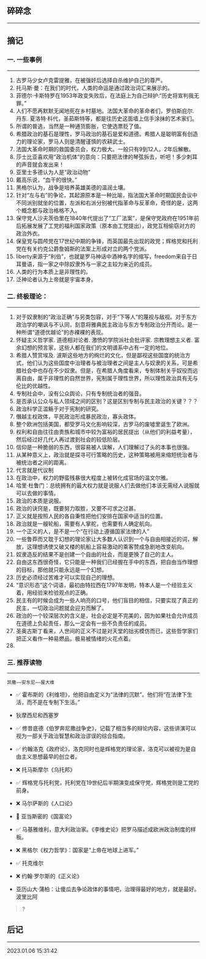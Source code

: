 
## 碎碎念
----


## 摘记



### 一. 一些事例
----

1. 古罗马少女卢克雷提雅，在被强奸后选择自杀维护自己的尊严。
2. 托马斯·曼：在我们的时代，人类的命运是通过政治词汇来展示的。
3. 菲德尔·卡斯特罗在1953年政变失败后，在法庭上为自己辩护:“历史将宣判我无罪。”
4. 人们不愿再默默无闻地死在乡村墓地。法国大革命的革命者们，罗伯斯庇尔. 丹东. 夏洛特·科代，圣茹斯特等，都是往历史这面墙上信手涂抹的艺术家们。
5. 所谓的普选，当然是一种通货膨胀，它使选票贬了值。
6. 希腊政治的基石是理性，罗马政治的基石是爱和道德。希腊人是聪明富有创造力的理论家，罗马人则是清醒谨慎的农耕武士。
7. 法国大革命时期的救国委员会，权力极大。一般只有9到12人。2年后解散。
8. 莎士比亚喜欢用“政治机体”的意向：只要把法律的琴弦拆去，听吧！多少刺耳的声音就会发出来！
9. 亚里士多德认为人是“政治动物”
10. 戴高乐说，“血干的很快。”
11. 黑格尔认为，战争是培养英雄美德的温润土壤。
12. 针对“左与右”的争论，其起源原本是一种比喻，指法国大革命时期国民会议中不同派别就坐的位置，左派和右派分别被代指革命与反革命，奇怪的是，这两个概念都与政治格格不入。
13. 保守党人沙夫茨伯里在1840年代提出了“工厂法案”，是保守党政府在1951年前后拓展发展了工党的福利国家政策（原本由工党提出），政党互相偷窃对方的政治外衣。
14. 保皇党与圆颅党在17世纪中期的争锋，而英国最先出现的政党；辉格党和托利党在有关约克公爵詹姆斯的法案上形成对立的两个党派。
15. liberty来源于“利伯”，也就是罗马神话中酒神名字的缩写，freedom来自于日耳曼语，指一家之中除奴隶外与一家之主较为亲近的成员。
16. 人类的行为本质上是非理性的。
17. 泛神论者认为上帝就是宇宙本身。



### 二. 终极理论：
----

1. 对于奴隶制的“政治正确”与另类包容，对于“下等人”的蔑视与敌视。对于东方政治学的嘲讽与不认同，刻意将雅典民主政治与东方专制政治分开而论。是一种所谓“道德优越论”的赤裸裸的表现。
2. 怀疑主义哲学家. 道德相对论者. 激愤的学院派社会批评家. 宗教理想主义者. 富余幻想的预言家，这些人都在我们的文明谱系中占有一定的地位。
3. 希腊人赞赏埃及. 波斯这些地方的绚烂的文化，但是鄙视这些国度的统治方式，他们认为这些国度中治理者与被治理者之间是主人与奴隶的关系，可是希腊社会中也存在不少奴隶。但是，在希腊人角度看来，专制体制关乎奴役而远离自由，属于非理性的自然世界，宪制属于理性世界，所以理性政治具有无与伦比的优越性。
4. 专制社会中，没有公众舆论，只有专制统治者的强音。
5. 是否承认公众与私人领域之间的区别？这是区别专制与民主政治的关键？？？
6. 政治科学正滥觞于对于宪制的研究。
7. 僭越主权政体，平民政治形成暴民政治，寡头政体。
8. 整个欧洲包括美国，都受罗马文化影响较深，古罗马的废墟里诞生了欧洲。
9. 权利和自由往往由贵族和城市中较为富裕的居民提出（从他们的利益考量），然后经过好几代人再过渡到社会的较低阶层。
10. 信仰是一种脆弱的东西，很容易被人误解，人们理解过了头的本事也很强。
11. 从某种意义上，政治就是探寻可行策略的历史，这种策略被用来缩短统治者与被统治者之间的距离。
12. 代言就是代议制
13. 在政治中，权力的野蛮残暴很大程度上被转化成官场的温文尔雅。
14. 哈里·杜鲁门：总统拥有的最大权力就是说服人们去做他们本该无需经人说服就可以去做的事情。
15. 政治的本质是说服。
16. 政治的诀窍是，既要努力取胜，又要不可求之过甚。
17. 正义就是按照人民的各自秉性把他们安排在国家中适当的位置。
18. 政治就是一艘轮船，需要有人掌舵，也需要有人确定航向。
19. 一个正义的人，是不是一个“在行动上遵循国家法律的人”
20. 一些鲁莽而又耽于幻想的理论家让大多数人认识到一个与自由相接近的词，解放，这理想诱使又破又楼的航船上容易激动的乘客赞成急剧地改变航向。
21. 奴隶造反的结果不是创建一个自由的社会，而是更换了自己的主人。
22. 自由这东西很奇怪，它只能是一种我们已经握在手中的东西，把自由当作理想的目标，那他就只能永远是一个幻想。
23. 历史必须经过苦难才可以实现自己的理想。
24. “意识形态”这个词语，最初由特拉西在1797年发明，特本人是一个经验主义着，用经验来检验观点的正确。
25. 民主有的时候会成为一些人响亮的口号，他们盲目的相信，只要实现了真正的民主，一切政治问题就会迎刃而解了。
26. 政治的一个较深层次的含义是，社会必定是不完美的，因为如果社会允许成员在道德上负起责任，那么一定会有一些不负责任的成员。
27. 圣奥古斯丁看来，人世间的正义不过是对天堂的拙劣模仿而已，这些哲学家们把正义看作一种易燃品，极易被情绪的火花点着。
28. 

### 三. 推荐读物
---- 

``` 凯撒——安东尼——屋大维 ```

- ✅ 霍布斯的《利维坦》，他把自由定义为“法律的沉默”。他们将“在法律下生活，而不是在专制下生活。”
- 狄摩西尼和西塞罗
- ✅ 修昔底德《伯罗奔尼撒战争史》，记载了相当多的辩论内容，这些讲演可以视为一部关于政治智慧和政治谬误的综合指南。
- ✅ 约翰洛克《政府论》，洛克同时也是辉格党的理论家，洛克可以被视为是自由主义思想最早的创立者。
- ❌ 托马斯摩尔《乌托邦》
- ✅ 辉格党与托利党，托利党在19世纪后半期演变成保守党，辉格党则是工党的前身。
- ❌ 马尔萨斯的《人口论》
- 🌟 亚当斯密的《国富论》
- ✅ 马基雅维利，意大利政治家。《李维史论》把罗马描述成欧洲政治制度的样板。
- ❌ 黑格尔《权力哲学》：国家是“上帝在地球上进军。”

- ✅ 托克维尔
- ❌ 约翰·罗尔斯的《正义论》
- 亚历山大·蒲柏：让傻瓜去争论政体的事情吧，治理得最好的地方，就是最好。
波里比阿
> ?






## 后记
----
2023.01.06 15:31:42